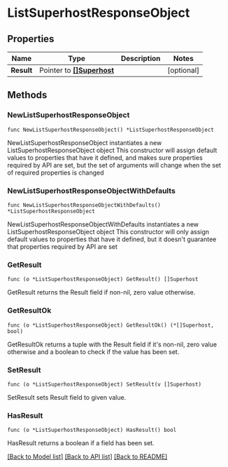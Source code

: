 # ListSuperhostResponseObject

## Properties

Name | Type | Description | Notes
------------ | ------------- | ------------- | -------------
**Result** | Pointer to [**[]Superhost**](Superhost.md) |  | [optional] 

## Methods

### NewListSuperhostResponseObject

`func NewListSuperhostResponseObject() *ListSuperhostResponseObject`

NewListSuperhostResponseObject instantiates a new ListSuperhostResponseObject object
This constructor will assign default values to properties that have it defined,
and makes sure properties required by API are set, but the set of arguments
will change when the set of required properties is changed

### NewListSuperhostResponseObjectWithDefaults

`func NewListSuperhostResponseObjectWithDefaults() *ListSuperhostResponseObject`

NewListSuperhostResponseObjectWithDefaults instantiates a new ListSuperhostResponseObject object
This constructor will only assign default values to properties that have it defined,
but it doesn't guarantee that properties required by API are set

### GetResult

`func (o *ListSuperhostResponseObject) GetResult() []Superhost`

GetResult returns the Result field if non-nil, zero value otherwise.

### GetResultOk

`func (o *ListSuperhostResponseObject) GetResultOk() (*[]Superhost, bool)`

GetResultOk returns a tuple with the Result field if it's non-nil, zero value otherwise
and a boolean to check if the value has been set.

### SetResult

`func (o *ListSuperhostResponseObject) SetResult(v []Superhost)`

SetResult sets Result field to given value.

### HasResult

`func (o *ListSuperhostResponseObject) HasResult() bool`

HasResult returns a boolean if a field has been set.


[[Back to Model list]](../README.md#documentation-for-models) [[Back to API list]](../README.md#documentation-for-api-endpoints) [[Back to README]](../README.md)


